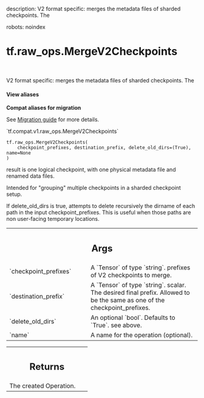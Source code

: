 description: V2 format specific: merges the metadata files of sharded checkpoints.  The

robots: noindex

# tf.raw_ops.MergeV2Checkpoints

<!-- Insert buttons and diff -->

<table class="tfo-notebook-buttons tfo-api nocontent" align="left">

</table>



V2 format specific: merges the metadata files of sharded checkpoints.  The

<section class="expandable">
  <h4 class="showalways">View aliases</h4>
  <p>
<b>Compat aliases for migration</b>
<p>See
<a href="https://www.tensorflow.org/guide/migrate">Migration guide</a> for
more details.</p>
<p>`tf.compat.v1.raw_ops.MergeV2Checkpoints`</p>
</p>
</section>

<pre class="devsite-click-to-copy prettyprint lang-py tfo-signature-link">
<code>tf.raw_ops.MergeV2Checkpoints(
    checkpoint_prefixes, destination_prefix, delete_old_dirs=(True), name=None
)
</code></pre>



<!-- Placeholder for "Used in" -->

result is one logical checkpoint, with one physical metadata file and renamed
data files.

Intended for "grouping" multiple checkpoints in a sharded checkpoint setup.

If delete_old_dirs is true, attempts to delete recursively the dirname of each
path in the input checkpoint_prefixes.  This is useful when those paths are non
user-facing temporary locations.

<!-- Tabular view -->
 <table class="responsive fixed orange">
<colgroup><col width="214px"><col></colgroup>
<tr><th colspan="2"><h2 class="add-link">Args</h2></th></tr>

<tr>
<td>
`checkpoint_prefixes`
</td>
<td>
A `Tensor` of type `string`.
prefixes of V2 checkpoints to merge.
</td>
</tr><tr>
<td>
`destination_prefix`
</td>
<td>
A `Tensor` of type `string`.
scalar.  The desired final prefix.  Allowed to be the same
as one of the checkpoint_prefixes.
</td>
</tr><tr>
<td>
`delete_old_dirs`
</td>
<td>
An optional `bool`. Defaults to `True`. see above.
</td>
</tr><tr>
<td>
`name`
</td>
<td>
A name for the operation (optional).
</td>
</tr>
</table>



<!-- Tabular view -->
 <table class="responsive fixed orange">
<colgroup><col width="214px"><col></colgroup>
<tr><th colspan="2"><h2 class="add-link">Returns</h2></th></tr>
<tr class="alt">
<td colspan="2">
The created Operation.
</td>
</tr>

</table>

